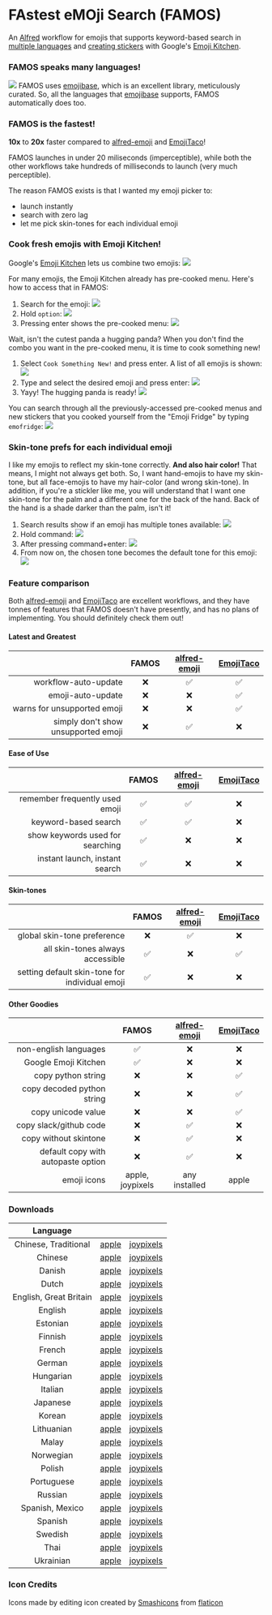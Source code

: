 # FAstest eMOji Search (FAMOS)
An [Alfred](https://alfredapp.com) workflow for emojis that supports
keyword-based search in [multiple languages](#famos-speaks-many-languages) and
[creating stickers](#cook-fresh-emojis-with-emoji-kitchen) with Google's
[Emoji Kitchen][4].

### FAMOS speaks many languages!
![](demo-images/multilingual.png)
FAMOS uses [emojibase][3], which is an excellent library, meticulously
curated. So, all the languages that [emojibase][3] supports, FAMOS automatically
does too.


### FAMOS is the fastest!
**10x** to **20x** faster compared to [alfred-emoji][1] and [EmojiTaco][2]!

FAMOS launches in under 20 miliseconds (imperceptible), while both
the other workflows take hundreds of milliseconds to launch (very
much perceptible).

The reason FAMOS exists is that I wanted my emoji picker to:
 - launch instantly
 - search with zero lag
 - let me pick skin-tones for each individual emoji


### Cook fresh emojis with Emoji Kitchen!
Google's [Emoji Kitchen][4] lets us combine two emojis:
![](demo-images/emoji-kitchen-google.png)

For many emojis, the Emoji Kitchen already has pre-cooked menu.
Here's how to access that in FAMOS:
1. Search for the emoji:
   ![](demo-images/emoji-kitchen-1.png)
2. Hold `option`:
   ![](demo-images/emoji-kitchen-2.png)
3. Pressing enter shows the pre-cooked menu:
   ![](demo-images/emoji-kitchen-3.png)

Wait, isn't the cutest panda a hugging panda?
When you don't find the combo you want in the pre-cooked menu,
it is time to cook something new!
1. Select `Cook Something New!` and press enter. A list of all emojis is shown:
   ![](demo-images/emoji-kitchen-4.png)
2. Type and select the desired emoji and press enter:
   ![](demo-images/emoji-kitchen-5.png)
3. Yayy! The hugging panda is ready!
   ![](demo-images/emoji-kitchen-6.png)

You can search through all the previously-accessed pre-cooked menus
and new stickers that you cooked yourself from the "Emoji Fridge" by
typing `emofridge`:
![](demo-images/emoji-fridge.png)


### Skin-tone prefs for each individual emoji
I like my emojis to reflect my skin-tone correctly. **And also hair color!**
That means, I might not always get both. So, I want hand-emojis to
have my skin-tone, but all face-emojis to have my hair-color
(and wrong skin-tone). In addition, if you're a stickler like me,
you will understand that I want one skin-tone for the palm and
a different one for the back of the hand. Back of the hand is a shade darker
than the palm, isn't it!

1. Search results show if an emoji has multiple tones available:
   ![](demo-images/skin-tone-1.png)
2. Hold command:
   ![](demo-images/skin-tone-2.png)
3. After pressing command+enter:
   ![](demo-images/skin-tone-3.png)
4. From now on, the chosen tone becomes the default tone for this emoji:
   ![](demo-images/skin-tone-4.png)


### Feature comparison
Both [alfred-emoji][1] and [EmojiTaco][2] are excellent workflows, and they
have tonnes of features that FAMOS doesn't have presently, and has no plans
of implementing. You should definitely check them out!


#### Latest and Greatest
|            | FAMOS         | [alfred-emoji][1]  |   [EmojiTaco][2]   |
|-----------:|:-------------:|:------------------:|:------------------:|
| workflow-auto-update | :x: | :white_check_mark: | :white_check_mark: |
| emoji-auto-update                   | :x: | :x: | :white_check_mark: |
| warns for unsupported emoji         | :x: | :x: | :white_check_mark: |
| simply don't show unsupported emoji | :x: | :white_check_mark: | :x: |


#### Ease of Use
|            | FAMOS         | [alfred-emoji][1]  |   [EmojiTaco][2]   |
|-----------:|:-------------:|:------------------:|:------------------:|
| remember frequently used emoji   | :white_check_mark: | :white_check_mark: | :x: |
| keyword-based search             | :white_check_mark: | :white_check_mark: | :x: |
| show keywords used for searching | :white_check_mark: | :x:                | :x: |
| instant launch, instant search   | :white_check_mark: | :x:                | :x: |

#### Skin-tones
|            | FAMOS         | [alfred-emoji][1]  |   [EmojiTaco][2]   |
|-----------:|:-------------:|:------------------:|:------------------:|
| global skin-tone preference                     | :x: | :white_check_mark: | :x: |
| all skin-tones always accessible | :white_check_mark: | :x: | :white_check_mark: |
| setting default skin-tone for individual emoji  | :white_check_mark: | :x: | :x: |

#### Other Goodies
|            | FAMOS        | [alfred-emoji][1]  |   [EmojiTaco][2]   |
|-----------:|:------------:|:------------------:|:------------------:|
| non-english languages              | :white_check_mark: | :x: | :x: |
| Google Emoji Kitchen               | :white_check_mark: | :x: | :x: |
| copy python string                 | :x: | :x: | :white_check_mark: |
| copy decoded python string         | :x: | :x: | :white_check_mark: |
| copy unicode value                 | :x: | :x: | :white_check_mark: |
| copy slack/github code             | :x: | :white_check_mark: | :x: |
| copy without skintone              | :x: | :white_check_mark: | :x: |
| default copy with autopaste option | :x: | :white_check_mark: | :x: |
| emoji icons              | apple, joypixels | any installed | apple |

### Downloads
|Language|||
|:----------:|:------------:|:------------------:|
|Chinese, Traditional| [apple](https://github.com/mr-pennyworth/alfred-fastest-emoji/releases/latest/download/Fastest.Emoji.Search-zh-hant-apple.alfredworkflow) | [joypixels](https://github.com/mr-pennyworth/alfred-fastest-emoji/releases/latest/download/Fastest.Emoji.Search-zh-hant-joypixels.alfredworkflow)|
|Chinese| [apple](https://github.com/mr-pennyworth/alfred-fastest-emoji/releases/latest/download/Fastest.Emoji.Search-zh-apple.alfredworkflow) | [joypixels](https://github.com/mr-pennyworth/alfred-fastest-emoji/releases/latest/download/Fastest.Emoji.Search-zh-joypixels.alfredworkflow)|
|Danish| [apple](https://github.com/mr-pennyworth/alfred-fastest-emoji/releases/latest/download/Fastest.Emoji.Search-da-apple.alfredworkflow) | [joypixels](https://github.com/mr-pennyworth/alfred-fastest-emoji/releases/latest/download/Fastest.Emoji.Search-da-joypixels.alfredworkflow)|
|Dutch| [apple](https://github.com/mr-pennyworth/alfred-fastest-emoji/releases/latest/download/Fastest.Emoji.Search-nl-apple.alfredworkflow) | [joypixels](https://github.com/mr-pennyworth/alfred-fastest-emoji/releases/latest/download/Fastest.Emoji.Search-nl-joypixels.alfredworkflow)|
|English, Great Britain| [apple](https://github.com/mr-pennyworth/alfred-fastest-emoji/releases/latest/download/Fastest.Emoji.Search-en-gb-apple.alfredworkflow) | [joypixels](https://github.com/mr-pennyworth/alfred-fastest-emoji/releases/latest/download/Fastest.Emoji.Search-en-gb-joypixels.alfredworkflow)|
|English| [apple](https://github.com/mr-pennyworth/alfred-fastest-emoji/releases/latest/download/Fastest.Emoji.Search-en-apple.alfredworkflow) | [joypixels](https://github.com/mr-pennyworth/alfred-fastest-emoji/releases/latest/download/Fastest.Emoji.Search-en-joypixels.alfredworkflow)|
|Estonian| [apple](https://github.com/mr-pennyworth/alfred-fastest-emoji/releases/latest/download/Fastest.Emoji.Search-et-apple.alfredworkflow) | [joypixels](https://github.com/mr-pennyworth/alfred-fastest-emoji/releases/latest/download/Fastest.Emoji.Search-et-joypixels.alfredworkflow)|
|Finnish| [apple](https://github.com/mr-pennyworth/alfred-fastest-emoji/releases/latest/download/Fastest.Emoji.Search-fi-apple.alfredworkflow) | [joypixels](https://github.com/mr-pennyworth/alfred-fastest-emoji/releases/latest/download/Fastest.Emoji.Search-fi-joypixels.alfredworkflow)|
|French| [apple](https://github.com/mr-pennyworth/alfred-fastest-emoji/releases/latest/download/Fastest.Emoji.Search-fr-apple.alfredworkflow) | [joypixels](https://github.com/mr-pennyworth/alfred-fastest-emoji/releases/latest/download/Fastest.Emoji.Search-fr-joypixels.alfredworkflow)|
|German| [apple](https://github.com/mr-pennyworth/alfred-fastest-emoji/releases/latest/download/Fastest.Emoji.Search-de-apple.alfredworkflow) | [joypixels](https://github.com/mr-pennyworth/alfred-fastest-emoji/releases/latest/download/Fastest.Emoji.Search-de-joypixels.alfredworkflow)|
|Hungarian| [apple](https://github.com/mr-pennyworth/alfred-fastest-emoji/releases/latest/download/Fastest.Emoji.Search-hu-apple.alfredworkflow) | [joypixels](https://github.com/mr-pennyworth/alfred-fastest-emoji/releases/latest/download/Fastest.Emoji.Search-hu-joypixels.alfredworkflow)|
|Italian| [apple](https://github.com/mr-pennyworth/alfred-fastest-emoji/releases/latest/download/Fastest.Emoji.Search-it-apple.alfredworkflow) | [joypixels](https://github.com/mr-pennyworth/alfred-fastest-emoji/releases/latest/download/Fastest.Emoji.Search-it-joypixels.alfredworkflow)|
|Japanese| [apple](https://github.com/mr-pennyworth/alfred-fastest-emoji/releases/latest/download/Fastest.Emoji.Search-ja-apple.alfredworkflow) | [joypixels](https://github.com/mr-pennyworth/alfred-fastest-emoji/releases/latest/download/Fastest.Emoji.Search-ja-joypixels.alfredworkflow)|
|Korean| [apple](https://github.com/mr-pennyworth/alfred-fastest-emoji/releases/latest/download/Fastest.Emoji.Search-ko-apple.alfredworkflow) | [joypixels](https://github.com/mr-pennyworth/alfred-fastest-emoji/releases/latest/download/Fastest.Emoji.Search-ko-joypixels.alfredworkflow)|
|Lithuanian| [apple](https://github.com/mr-pennyworth/alfred-fastest-emoji/releases/latest/download/Fastest.Emoji.Search-lt-apple.alfredworkflow) | [joypixels](https://github.com/mr-pennyworth/alfred-fastest-emoji/releases/latest/download/Fastest.Emoji.Search-lt-joypixels.alfredworkflow)|
|Malay| [apple](https://github.com/mr-pennyworth/alfred-fastest-emoji/releases/latest/download/Fastest.Emoji.Search-ms-apple.alfredworkflow) | [joypixels](https://github.com/mr-pennyworth/alfred-fastest-emoji/releases/latest/download/Fastest.Emoji.Search-ms-joypixels.alfredworkflow)|
|Norwegian| [apple](https://github.com/mr-pennyworth/alfred-fastest-emoji/releases/latest/download/Fastest.Emoji.Search-nb-apple.alfredworkflow) | [joypixels](https://github.com/mr-pennyworth/alfred-fastest-emoji/releases/latest/download/Fastest.Emoji.Search-nb-joypixels.alfredworkflow)|
|Polish| [apple](https://github.com/mr-pennyworth/alfred-fastest-emoji/releases/latest/download/Fastest.Emoji.Search-pl-apple.alfredworkflow) | [joypixels](https://github.com/mr-pennyworth/alfred-fastest-emoji/releases/latest/download/Fastest.Emoji.Search-pl-joypixels.alfredworkflow)|
|Portuguese| [apple](https://github.com/mr-pennyworth/alfred-fastest-emoji/releases/latest/download/Fastest.Emoji.Search-pt-apple.alfredworkflow) | [joypixels](https://github.com/mr-pennyworth/alfred-fastest-emoji/releases/latest/download/Fastest.Emoji.Search-pt-joypixels.alfredworkflow)|
|Russian| [apple](https://github.com/mr-pennyworth/alfred-fastest-emoji/releases/latest/download/Fastest.Emoji.Search-ru-apple.alfredworkflow) | [joypixels](https://github.com/mr-pennyworth/alfred-fastest-emoji/releases/latest/download/Fastest.Emoji.Search-ru-joypixels.alfredworkflow)|
|Spanish, Mexico| [apple](https://github.com/mr-pennyworth/alfred-fastest-emoji/releases/latest/download/Fastest.Emoji.Search-es-mx-apple.alfredworkflow) | [joypixels](https://github.com/mr-pennyworth/alfred-fastest-emoji/releases/latest/download/Fastest.Emoji.Search-es-mx-joypixels.alfredworkflow)|
|Spanish| [apple](https://github.com/mr-pennyworth/alfred-fastest-emoji/releases/latest/download/Fastest.Emoji.Search-es-apple.alfredworkflow) | [joypixels](https://github.com/mr-pennyworth/alfred-fastest-emoji/releases/latest/download/Fastest.Emoji.Search-es-joypixels.alfredworkflow)|
|Swedish| [apple](https://github.com/mr-pennyworth/alfred-fastest-emoji/releases/latest/download/Fastest.Emoji.Search-sv-apple.alfredworkflow) | [joypixels](https://github.com/mr-pennyworth/alfred-fastest-emoji/releases/latest/download/Fastest.Emoji.Search-sv-joypixels.alfredworkflow)|
|Thai| [apple](https://github.com/mr-pennyworth/alfred-fastest-emoji/releases/latest/download/Fastest.Emoji.Search-th-apple.alfredworkflow) | [joypixels](https://github.com/mr-pennyworth/alfred-fastest-emoji/releases/latest/download/Fastest.Emoji.Search-th-joypixels.alfredworkflow)|
|Ukrainian| [apple](https://github.com/mr-pennyworth/alfred-fastest-emoji/releases/latest/download/Fastest.Emoji.Search-uk-apple.alfredworkflow) | [joypixels](https://github.com/mr-pennyworth/alfred-fastest-emoji/releases/latest/download/Fastest.Emoji.Search-uk-joypixels.alfredworkflow)|


### Icon Credits
Icons made by editing icon created by
[Smashicons](https://www.flaticon.com/authors/smashicons)
from [flaticon](https://www.flaticon.com)


[1]: https://github.com/jsumners/alfred-emoji
[2]: https://github.com/jeeftor/EmojiTaco
[3]: https://github.com/milesj/emojibase
[4]: https://blog.google/products/android/emoji-kitchen-new-mashups-mixing-experience/